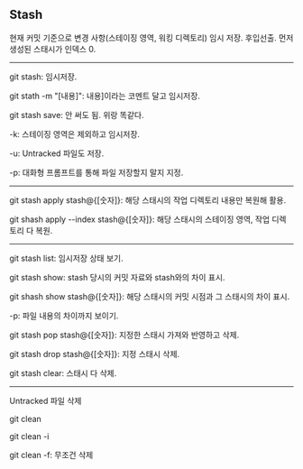 ## Stash

현재 커밋 기준으로 변경 사항(스테이징 영역, 워킹 디렉토리) 임시 저장.
후입선출. 먼저 생성된 스태시가 인덱스 0.
<hr/>

git stash: 임시저장.

git stath -m "[내용]": 내용]이라는 코멘트 달고 임시저장.

git stash save: 안 써도 됨. 위랑 똑같다.

-k: 스테이징 영역은 제외하고 임시저장.

-u: Untracked 파일도 저장.

-p: 대화형 프롬프트를 통해 파일 저장할지 말지 지정.

<hr/>

git stash apply stash@{[숫자]}: 해당 스태시의 작업 디렉토리 내용만 복원해 활용.

git shash apply --index stash@{[숫자]}: 해당 스태시의 스테이징 영역, 작업 디렉토리 다 복원.

<hr/>

git stash list: 임시저장 상태 보기.

git stash show: stash 당시의 커밋 자료와 stash와의 차이 표시.

git shash show stash@{[숫자]}: 해당 스태시의 커밋 시점과 그 스태시의 차이 표시.

-p: 파일 내용의 차이까지 보이기.

git stash pop stash@{[숫자]}: 지정한 스태시 가져와 반영하고 삭제.

git stash drop stash@{[숫자]}: 지정 스태시 삭제.

git stash clear: 스태시 다 삭제.

<hr/>

Untracked 파일 삭제

git clean

git clean -i

git clean -f: 무조건 삭제
